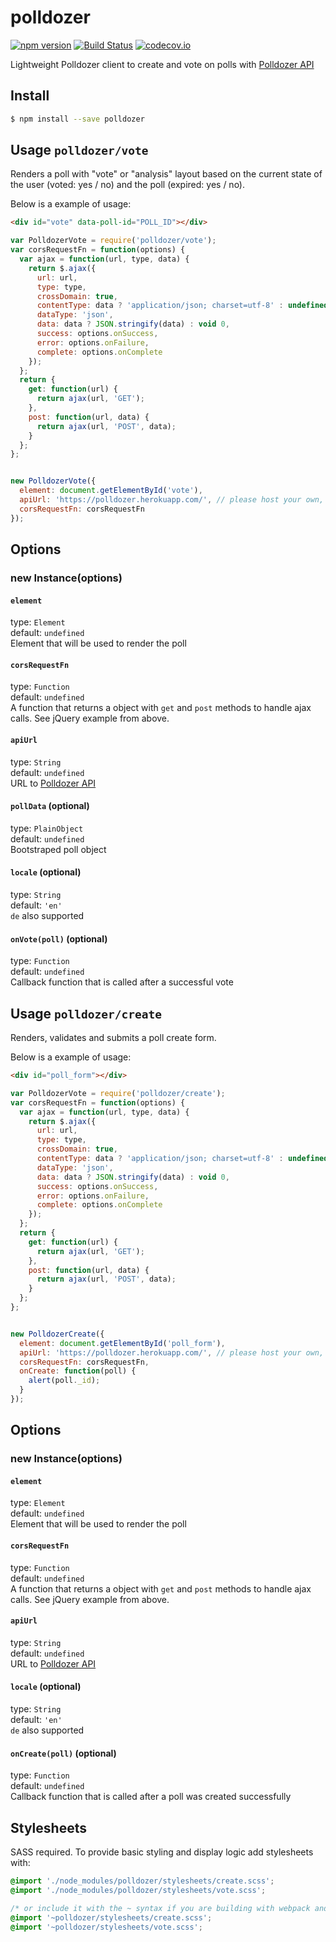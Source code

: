 # polldozer
[![npm version](https://badge.fury.io/js/polldozer.svg)](https://www.npmjs.com/package/polldozer) [![Build Status](https://travis-ci.org/antpaw/polldozer.svg?branch=master)](https://travis-ci.org/antpaw/polldozer) [![codecov.io](https://codecov.io/github/antpaw/polldozer/coverage.svg?branch=master)](https://codecov.io/github/antpaw/polldozer?branch=master)

Lightweight Polldozer client to create and vote on polls with [Polldozer API](https://github.com/antpaw/polldozer-api)

## Install

```bash
$ npm install --save polldozer
```

## Usage `polldozer/vote`

Renders a poll with "vote" or "analysis" layout based on the current state of the user (voted: yes / no) and the poll (expired: yes / no).

Below is a example of usage:

```html
<div id="vote" data-poll-id="POLL_ID"></div>
```

```javascript
var PolldozerVote = require('polldozer/vote');
var corsRequestFn = function(options) {
  var ajax = function(url, type, data) {
    return $.ajax({
      url: url,
      type: type,
      crossDomain: true,
      contentType: data ? 'application/json; charset=utf-8' : undefined,
      dataType: 'json',
      data: data ? JSON.stringify(data) : void 0,
      success: options.onSuccess,
      error: options.onFailure,
      complete: options.onComplete
    });
  };
  return {
    get: function(url) {
      return ajax(url, 'GET');
    },
    post: function(url, data) {
      return ajax(url, 'POST', data);
    }
  };
};


new PolldozerVote({
  element: document.getElementById('vote'),
  apiUrl: 'https://polldozer.herokuapp.com/', // please host your own, this is a slow free tier heroku app
  corsRequestFn: corsRequestFn
});
```

## Options


### new Instance(options)

#### `element`
type: `Element`  
default: `undefined`  
Element that will be used to render the poll

#### `corsRequestFn`
type: `Function`  
default: `undefined`  
A function that returns a object with `get` and `post` methods to handle ajax calls. See jQuery example from above.

#### `apiUrl`
type: `String`  
default: `undefined`  
URL to [Polldozer API](https://github.com/antpaw/polldozer-api)

#### `pollData` (optional)
type: `PlainObject`  
default: `undefined`  
Bootstraped poll object

#### `locale` (optional)
type: `String`  
default: `'en'`  
`de` also supported


#### `onVote(poll)` (optional)
type: `Function`  
default: `undefined`  
Callback function that is called after a successful vote





## Usage `polldozer/create`

Renders, validates and submits a poll create form.

Below is a example of usage:

```html
<div id="poll_form"></div>
```

```javascript
var PolldozerVote = require('polldozer/create');
var corsRequestFn = function(options) {
  var ajax = function(url, type, data) {
    return $.ajax({
      url: url,
      type: type,
      crossDomain: true,
      contentType: data ? 'application/json; charset=utf-8' : undefined,
      dataType: 'json',
      data: data ? JSON.stringify(data) : void 0,
      success: options.onSuccess,
      error: options.onFailure,
      complete: options.onComplete
    });
  };
  return {
    get: function(url) {
      return ajax(url, 'GET');
    },
    post: function(url, data) {
      return ajax(url, 'POST', data);
    }
  };
};


new PolldozerCreate({
  element: document.getElementById('poll_form'),
  apiUrl: 'https://polldozer.herokuapp.com/', // please host your own, this is a slow free tier heroku app
  corsRequestFn: corsRequestFn,
  onCreate: function(poll) {
    alert(poll._id);
  }
});
```

## Options


### new Instance(options)

#### `element`
type: `Element`  
default: `undefined`  
Element that will be used to render the poll

#### `corsRequestFn`
type: `Function`  
default: `undefined`  
A function that returns a object with `get` and `post` methods to handle ajax calls. See jQuery example from above.

#### `apiUrl`
type: `String`  
default: `undefined`  
URL to [Polldozer API](https://github.com/antpaw/polldozer-api)

#### `locale` (optional)
type: `String`  
default: `'en'`  
`de` also supported

#### `onCreate(poll)` (optional)
type: `Function`  
default: `undefined`  
Callback function that is called after a poll was created successfully


## Stylesheets

SASS required. To provide basic styling and display logic add stylesheets with:

```css
@import './node_modules/polldozer/stylesheets/create.scss';
@import './node_modules/polldozer/stylesheets/vote.scss';

/* or include it with the ~ syntax if you are building with webpack and sass-loader */
@import '~polldozer/stylesheets/create.scss';
@import '~polldozer/stylesheets/vote.scss';
```
